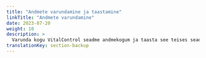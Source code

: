 ```yaml
---
title: "Andmete varundamine ja taastamine"
linkTitle: "Andmete varundamine"
date: 2023-07-20
weight: 10
description: >
  Varunda kogu VitalControl seadme andmekogum ja taasta see teises seadmes.
translationKey: section-backup
---
```


